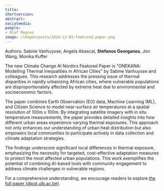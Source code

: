 ```yaml
---
title:
shortversion:
abstract:
socialmedia:
people:
- Olof Mogren
image: /images/posts/2024-12-03-featured.paper.png
---
```

Authors: Sabine Vanhuysse, Angela Abascal, **Stefanos Georganos**, Jon Wang, Monika Kuffer

The new Climate Change AI Nordics Featured Paper is "ONEKANA: Modelling Thermal Inequalities in African Cities" by Sabine Vanhuysse and colleagues. This research addresses the pressing issue of thermal disparities in rapidly urbanizing African cities, where vulnerable populations are disproportionately affected by extreme heat due to environmental and socioeconomic factors.

The paper combines Earth Observation (EO) data, Machine Learning (ML), and Citizen Science to model near-surface air temperatures at a spatial resolution of 100m x 100m. By integrating satellite imagery with in situ temperature measurements, the paper provides detailed insights into how different urban areas experience varying thermal exposures. This approach not only enhances our understanding of urban heat distribution but also empowers local communities to participate actively in data collection and climate adaptation strategies.

The findings underscore significant local differences in thermal exposure, emphasizing the necessity for targeted, cost-effective adaptation measures to protect the most affected urban populations. This work exemplifies the potential of combining AI-based tools with community engagement to address climate challenges in vulnerable regions.

For a comprehensive understanding, we encourage readers to explore [the full paper (dipot.ulb.ac.be)](https://dipot.ulb.ac.be/dspace/bitstream/2013/378240/3/igarss2024_vanhuysse2.pdf).
